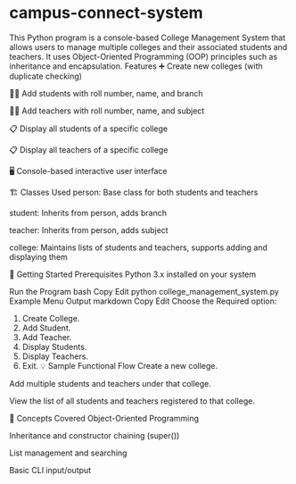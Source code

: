 # campus-connect-system
This Python program is a console-based College Management System that allows users to manage multiple colleges and their associated students and teachers. It uses Object-Oriented Programming (OOP) principles such as inheritance and encapsulation.
 Features
➕ Create new colleges (with duplicate checking)

👨‍🎓 Add students with roll number, name, and branch

👨‍🏫 Add teachers with roll number, name, and subject

📋 Display all students of a specific college

📋 Display all teachers of a specific college

🖥️ Console-based interactive user interface

🏗️ Classes Used
person: Base class for both students and teachers

student: Inherits from person, adds branch

teacher: Inherits from person, adds subject

college: Maintains lists of students and teachers, supports adding and displaying them

🚀 Getting Started
Prerequisites
Python 3.x installed on your system

Run the Program
bash
Copy
Edit
python college_management_system.py
Example Menu Output
markdown
Copy
Edit
Choose the Required option: 
1. Create College.
2. Add Student.
3. Add Teacher.
4. Display Students.
5. Display Teachers.
6. Exit.
💡 Sample Functional Flow
Create a new college.

Add multiple students and teachers under that college.

View the list of all students and teachers registered to that college.

🧠 Concepts Covered
Object-Oriented Programming

Inheritance and constructor chaining (super())

List management and searching

Basic CLI input/output
